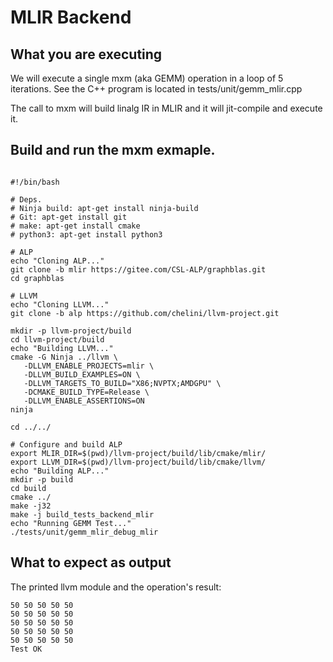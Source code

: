 # MLIR Backend

## What you are executing

We will execute a single mxm (aka GEMM) operation in a loop of 5
iterations. See the C++ program is located in tests/unit/gemm_mlir.cpp

The call to mxm will build linalg IR in MLIR and it will jit-compile
and execute it.

## Build and run the mxm exmaple.
```

#!/bin/bash

# Deps.
# Ninja build: apt-get install ninja-build
# Git: apt-get install git
# make: apt-get install cmake
# python3: apt-get install python3

# ALP
echo "Cloning ALP..."
git clone -b mlir https://gitee.com/CSL-ALP/graphblas.git
cd graphblas

# LLVM
echo "Cloning LLVM..."
git clone -b alp https://github.com/chelini/llvm-project.git

mkdir -p llvm-project/build
cd llvm-project/build
echo "Building LLVM..."
cmake -G Ninja ../llvm \
   -DLLVM_ENABLE_PROJECTS=mlir \
   -DLLVM_BUILD_EXAMPLES=ON \
   -DLLVM_TARGETS_TO_BUILD="X86;NVPTX;AMDGPU" \
   -DCMAKE_BUILD_TYPE=Release \
   -DLLVM_ENABLE_ASSERTIONS=ON 
ninja

cd ../../

# Configure and build ALP
export MLIR_DIR=$(pwd)/llvm-project/build/lib/cmake/mlir/
export LLVM_DIR=$(pwd)/llvm-project/build/lib/cmake/llvm/
echo "Building ALP..."
mkdir -p build
cd build
cmake ../
make -j32
make -j build_tests_backend_mlir
echo "Running GEMM Test..."
./tests/unit/gemm_mlir_debug_mlir

```

## What to expect as output

The printed llvm module and the operation's result:

```
50 50 50 50 50 
50 50 50 50 50 
50 50 50 50 50 
50 50 50 50 50 
50 50 50 50 50 
Test OK

```
